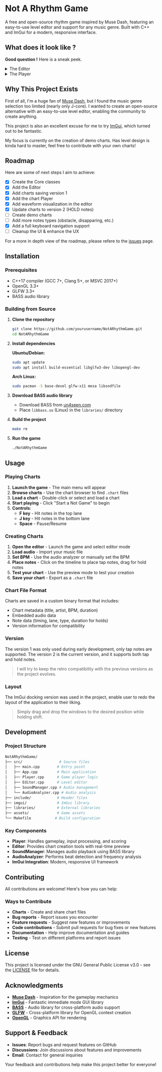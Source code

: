 # Not A Rhythm Game

A free and open-source rhythm game inspired by Muse Dash, featuring an easy-to-use level editor and support for any music genre. Built with C++ and ImGui for a modern, responsive interface.

## What does it look like ?

**Good question !** Here is a sneak peek.

<details>
<summary>The Editor</summary>

![Editor](md/editor.png)
</details>

<details>
<summary>The Player</summary>

![Player](md/player.png)
</details>

## Why This Project Exists

First of all, I'm a huge fan of [Muse Dash](https://musedash.peropero.net/#/home), but I found the music genre selection too limited (nearly only J-core). I wanted to create an open-source alternative with an easy-to-use level editor, enabling the community to create anything.

This project is also an excellent excuse for me to try [ImGui](https://github.com/ocornut/imgui), which turned out to be fantastic.

My focus is currently on the creation of demo charts. Has level design is kinda hard to master, feel free to contribute with your own charts!

## Roadmap

Here are some of next steps I aim to achieve:

- [x] Create the Core classes
- [x] Add the Editor
- [x] Add charts saving version 1
- [x] Add the chart Player
- [x] Add waveform visualization in the editor
- [x] Update charts to version 2 (HOLD notes)
- [ ] Create demo charts
- [ ] Add more notes types (obstacle, disapparing, etc.)
- [x] Add a full keyboard navigation support
- [ ] Cleanup the UI & enhance the UX

For a more in depth view of the roadmap, please refere to the [issues](https://github.com/Mael-RABOT/NotARhythmGame/issues) page.

## Installation

### Prerequisites
- C++17 compiler (GCC 7+, Clang 5+, or MSVC 2017+)
- OpenGL 3.3+
- GLFW 3.3+
- BASS audio library

### Building from Source

1. **Clone the repository**
   ```bash
   git clone https://github.com/yourusername/NotARhythmGame.git
   cd NotARhythmGame
   ```

2. **Install dependencies**

   **Ubuntu/Debian:**
   ```bash
   sudo apt update
   sudo apt install build-essential libglfw3-dev libopengl-dev
   ```

   **Arch Linux:**
   ```bash
   sudo pacman -S base-devel glfw-x11 mesa libsndfile
   ```

3. **Download BASS audio library**
   - Download BASS from [un4seen.com](https://www.un4seen.com/)
   - Place `libbass.so` (Linux) in the `libraries/` directory

4. **Build the project**
   ```bash
   make re
   ```

5. **Run the game**
   ```bash
   ./NotARhythmGame
   ```

## Usage

### Playing Charts

1. **Launch the game** - The main menu will appear
2. **Browse charts** - Use the chart browser to find `.chart` files
3. **Load a chart** - Double-click or select and load a chart
4. **Start playing** - Click "Start a Not Game" to begin
5. **Controls**:
   - **F key** - Hit notes in the top lane
   - **J key** - Hit notes in the bottom lane
   - **Space** - Pause/Resume

### Creating Charts

1. **Open the editor** - Launch the game and select editor mode
2. **Load audio** - Import your music file
3. **Set BPM** - Use the audio analyzer or manually set the BPM
4. **Place notes** - Click on the timeline to place tap notes, drag for hold notes
5. **Test your chart** - Use the preview mode to test your creation
6. **Save your chart** - Export as a `.chart` file

### Chart File Format

Charts are saved in a custom binary format that includes:
- Chart metadata (title, artist, BPM, duration)
- Embedded audio data
- Note data (timing, lane, type, duration for holds)
- Version information for compatibility

### Version

The version 1 was only used during early development, only tap notes are supported.
The version 2 is the current version, and it supports both tap and hold notes.

> I will try to keep the retro compatibility with the previous versions as the project evolves.

### Layout

The ImGui docking version was used in the project, enable user to redo the layout of the application to their liking.

> Simply drag and drop the windows to the desired position while holding shift.

## Development

### Project Structure
```Makefile
NotARhythmGame/
├── src/                 # Source files
│   ├── main.cpp        # Entry point
│   ├── App.cpp         # Main application
│   ├── Player.cpp      # Game player logic
│   ├── Editor.cpp      # Level editor
│   ├── SoundManager.cpp # Audio management
│   └── AudioAnalyzer.cpp # Audio analysis
├── include/            # Header files
├── imgui/              # ImGui library
├── libraries/          # External libraries
├── assets/             # Game assets
└── Makefile           # Build configuration
```

### Key Components

- **Player**: Handles gameplay, input processing, and scoring
- **Editor**: Provides chart creation tools with real-time preview
- **SoundManager**: Manages audio playback using BASS library
- **AudioAnalyzer**: Performs beat detection and frequency analysis
- **ImGui Integration**: Modern, responsive UI framework

## Contributing

All contributions are welcome! Here's how you can help:

### Ways to Contribute
- **Charts** - Create and share chart files
- **Bug reports** - Report issues you encounter
- **Feature requests** - Suggest new features or improvements
- **Code contributions** - Submit pull requests for bug fixes or new features
- **Documentation** - Help improve documentation and guides
- **Testing** - Test on different platforms and report issues

## License

This project is licensed under the GNU General Public License v3.0 - see the [LICENSE](LICENSE) file for details.

## Acknowledgments

- **[Muse Dash](https://musedash.peropero.net/#/home)** - Inspiration for the gameplay mechanics
- **[ImGui](https://github.com/ocornut/imgui)** - Fantastic immediate mode GUI library
- **[BASS](https://www.un4seen.com/)** - Audio library for cross-platform audio support
- **[GLFW](https://www.glfw.org/)** - Cross-platform library for OpenGL context creation
- **[OpenGL](https://www.opengl.org/)** - Graphics API for rendering

## Support & Feedback

- **Issues**: Report bugs and request features on GitHub
- **Discussions**: Join discussions about features and improvements
- **Email**: Contact for general inquiries

Your feedback and contributions help make this project better for everyone!
